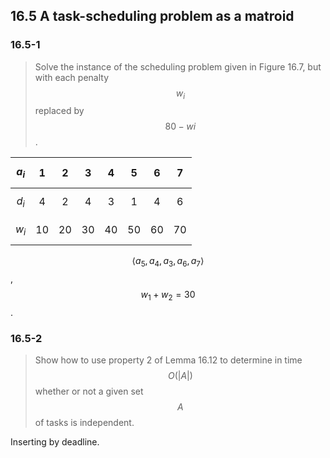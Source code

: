 ## 16.5 A task-scheduling problem as a matroid

### 16.5-1

> Solve the instance of the scheduling problem given in Figure 16.7, but with each penalty $$w_i$$ replaced by $$80 - wi$$.

| $$a_i$$ |  1 |  2 |  3 |  4 |  5 |  6 |  7 |
|:--:|:--:|:--:|:--:|:--:|:--:|:--:|:--:|
| $$d_i$$ |  4 |  2 |  4 |  3 |  1 |  4 |  6 |
| $$w_i$$ | 10 | 20 | 30 | 40 | 50 | 60 | 70 |

$$\langle a_5, a_4, a_3, a_6, a_7 \rangle$$, $$w_1 + w_2 = 30$$.

### 16.5-2

> Show how to use property 2 of Lemma 16.12 to determine in time $$O(|A|)$$ whether or not a given set $$A$$ of tasks is independent.

Inserting by deadline.

